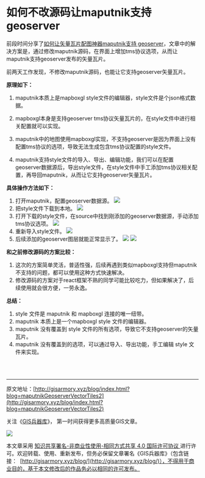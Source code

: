 # 如何不改源码让maputnik支持geoserver

前段时间分享了[如何让矢量瓦片配图神器maputnik支持 geoserver](http://gisarmory.xyz/blog/index.html?blog=maputnikGeoserverVectorTiles)，文章中的解决方案是，通过修改maputnik源码，在界面上增加tms协议选项，从而让maputnik支持geoserver发布的矢量瓦片。

前两天工作发现，不修改maputnik源码，也能让它支持geoserver矢量瓦片。

**原理如下：**

1. maputnik本质上是mapboxgl style文件的编辑器，style文件是个json格式数据。
2. mapboxgl本身是支持geoserver tms协议矢量瓦片的，在style文件中进行相关配置就可以实现。

3. maputnik中的地图使用mapboxgl实现，不支持geoserver是因为界面上没有配置tms协议的选项，导致无法生成包含tms协议配置的style文件。

4. maputnik支持style文件的导入、导出、编辑功能，我们可以在配置geoserver数据源后，导出style文件，在style文件中手工添加tms协议相关配置，再导回maputnik，从而让它支持geoserver矢量瓦片。


**具体操作方法如下：**

1. 打开maputnik，配置geoserver数据源。
   ![](http://blogimage.gisarmory.xyz/20210504150744.png?imageView2/0/interlace/1/q/75|watermark/2/text/R0lT5YW15Zmo5bqT/font/5b6u6L2v6ZuF6buR/fontsize/1000/fill/IzgzODM4Mw==/dissolve/80/gravity/SouthEast/dx/10/dy/10|imageslim)
2. 把style文件下载到本地。
   ![](http://blogimage.gisarmory.xyz/20210504150857.png?imageView2/0/interlace/1/q/75|watermark/2/text/R0lT5YW15Zmo5bqT/font/5b6u6L2v6ZuF6buR/fontsize/1000/fill/IzgzODM4Mw==/dissolve/80/gravity/SouthEast/dx/10/dy/10|imageslim)
3. 打开下载的style文件，在source中找到刚添加的geoserver数据源，手动添加tms协议选项。
   ![](http://blogimage.gisarmory.xyz/20210504152307.png?imageView2/0/interlace/1/q/75|watermark/2/text/R0lT5YW15Zmo5bqT/font/5b6u6L2v6ZuF6buR/fontsize/1000/fill/IzgzODM4Mw==/dissolve/80/gravity/SouthEast/dx/10/dy/10|imageslim)
4. 重新导入style文件。
   ![](http://blogimage.gisarmory.xyz/20210504152323.png?imageView2/0/interlace/1/q/75|watermark/2/text/R0lT5YW15Zmo5bqT/font/5b6u6L2v6ZuF6buR/fontsize/1000/fill/IzgzODM4Mw==/dissolve/80/gravity/SouthEast/dx/10/dy/10|imageslim)
5. 后续添加的geoserver图层就能正常显示了。
   ![](http://blogimage.gisarmory.xyz/20210504152339.png?imageView2/0/interlace/1/q/75|watermark/2/text/R0lT5YW15Zmo5bqT/font/5b6u6L2v6ZuF6buR/fontsize/1000/fill/IzgzODM4Mw==/dissolve/80/gravity/SouthEast/dx/10/dy/10|imageslim)
   ![](http://blogimage.gisarmory.xyz/20210504152350.png?imageView2/0/interlace/1/q/75|watermark/2/text/R0lT5YW15Zmo5bqT/font/5b6u6L2v6ZuF6buR/fontsize/1000/fill/IzgzODM4Mw==/dissolve/80/gravity/SouthEast/dx/10/dy/10|imageslim)

**和之前修改源码的方案比较：**

1. 这次的方案简单灵活，普适性强，后续再遇到类似mapboxgl支持但maputnik不支持的问题，都可以使用这种方式快速解决。
2. 修改源码的方案对于react框架不熟的同学可能比较吃力，但如果解决了，后续使用就会很方便，一劳永逸。

**总结：**

1. style 文件是 maputnik 和 mapboxgl 连接的唯一纽带。
2.  maputnik 本质上是一个mapboxgl style 文件的编辑器。
3. maputnik 没有覆盖到 style 文件的所有选项，导致它不支持geoserver的矢量瓦片。
4. maputnik 没有覆盖到的选项，可以通过导入、导出功能，手工编辑 style 文件来实现。

<br/>

<br/>

* * *

原文地址：[http://gisarmory.xyz/blog/index.html?blog=maputnikGeoserverVectorTiles2](http://gisarmory.xyz/blog/index.html?blog=maputnikGeoserverVectorTiles2)

关注《[GIS兵器库](http://gisarmory.xyz/blog/index.html?blog=wechat)》， 第一时间获得更多高质量GIS文章。

![](http://blogimage.gisarmory.xyz/20200923063756.png)

本文章采用 [知识共享署名-非商业性使用-相同方式共享 4.0 国际许可协议 ](https://creativecommons.org/licenses/by-nc-sa/4.0/deed.zh)进行许可。欢迎转载、使用、重新发布，但务必保留文章署名《GIS兵器库》（包含链接：  [http://gisarmory.xyz/blog/](http://gisarmory.xyz/blog/)），不得用于商业目的，基于本文修改后的作品务必以相同的许可发布。





